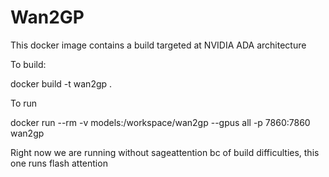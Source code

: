 # Wan2GP  

This docker image contains a build targeted at NVIDIA ADA architecture

To build:

docker build -t wan2gp .  

To run

docker run --rm -v models:/workspace/wan2gp  --gpus all -p 7860:7860 wan2gp 


Right now we are running without sageattention bc of build difficulties, this one runs
flash attention
